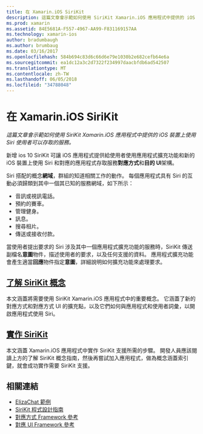 ```yaml
---
title: 在 Xamarin.iOS SiriKit
description: 這篇文章會示範如何使用 SiriKit Xamarin.iOS 應用程式中提供的 iOS 裝置上使用 Siri 使用者可以存取的服務。
ms.prod: xamarin
ms.assetid: 84E5681A-F557-4967-AA99-F831169157AA
ms.technology: xamarin-ios
author: bradumbaugh
ms.author: brumbaug
ms.date: 03/16/2017
ms.openlocfilehash: 584b694c83d6c66d6e79e1030b2e682cefb64e6a
ms.sourcegitcommit: ea1dc12a3c2d7322f234997daacbfdb6ad542507
ms.translationtype: MT
ms.contentlocale: zh-TW
ms.lasthandoff: 06/05/2018
ms.locfileid: "34788048"
---
```

# <a name="sirikit-in-xamarinios"></a>在 Xamarin.iOS SiriKit

_這篇文章會示範如何使用 SiriKit Xamarin.iOS 應用程式中提供的 iOS 裝置上使用 Siri 使用者可以存取的服務。_

新增 ios 10 SiriKit 可讓 iOS 應用程式提供給使用者使用應用程式擴充功能和新的 iOS 裝置上使用 Siri 和對應的應用程式存取服務**對應方式**和**目的 UI**架構。

Siri 搭配的概念**網域**，群組的知道相關工作的動作。 每個應用程式具有 Siri 的互動必須歸類到其中一個其已知的服務網域，如下所示：

- 音訊或視訊電話。
- 預約的賽車。
- 管理健身。
- 訊息。
- 搜尋相片。
- 傳送或接收付款。

當使用者提出要求的 Siri 涉及其中一個應用程式擴充功能的服務時，SiriKit 傳送副檔名**意圖**物件，描述使用者的要求，以及任何支援的資料。 應用程式擴充功能會產生適當**回應**物件指定**意圖**，詳細說明如何擴充功能來處理要求。

## <a name="understanding-sirikit-conceptsiosplatformsirikitunderstanding-sirikitmd"></a>[了解 SiriKit 概念](~/ios/platform/sirikit/understanding-sirikit.md)

本文涵蓋將需要使用 SiriKit Xamarin.iOS 應用程式中的重要概念。 它涵蓋了新的對應方式和對應方式 UI 的擴充點，以及它們如何與應用程式和使用者詞彙，以開啟應用程式使用 Siri。

## <a name="implementing-sirikitiosplatformsirikitimplementing-sirikitmd"></a>[實作 SiriKit](~/ios/platform/sirikit/implementing-sirikit.md)

本文涵蓋 Xamarin.iOS 應用程式中實作 SiriKit 支援所需的步驟。 開發人員應該閱讀上方的了解 SiriKit 概念指南，然後再嘗試加入應用程式，做為概念涵蓋索引鍵，就會成功實作需要 SiriKit 支援。





## <a name="related-links"></a>相關連結

- [ElizaChat 範例](https://developer.xamarin.com/samples/monotouch/ios10/ElizaChat/)
- [SiriKit 程式設計指南](https://developer.apple.com/library/prerelease/content/documentation/Intents/Conceptual/SiriIntegrationGuide/index.html)
- [對應方式 Framework 參考](https://developer.apple.com/reference/intents)
- [對應 UI Framework 參考](https://developer.apple.com/reference/intentsui)
